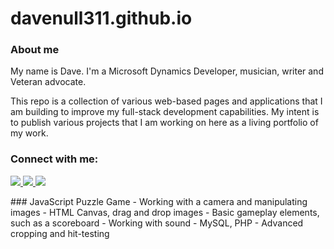 # davenull311.github.io

<!--- About me section -->
### About me
My name is Dave. I'm a Microsoft Dynamics Developer, musician, writer and Veteran advocate.

<p>This repo is a collection of various web-based pages and applications that I am building to improve my full-stack development capabilities. My intent is to publish various projects that I am working on here as a living portfolio of my work.</p>

<!--- Contact me section -->
### Connect with me:
<p>
	<a href="https://www.linkedin.com/in/davenull/">
		<img src="https://img.shields.io/badge/linkedin-%230077B5.svg?&style=for-the-badge&logo=linkedin&logoColor=white" class="badges" />
	</a>
	<a href="https://stackoverflow.com/users/9586535/dave">
        <img src="https://img.shields.io/badge/stack%20overflow-FE7A16?logo=stack-overflow&logoColor=white&style=for-the-badge" class="badges" />
    </a>
    <a href="https://dev.to/davenull311">
        <img src="https://img.shields.io/badge/DEV.TO-%230A0A0A.svg?&style=for-the-badge&logo=dev.to&logoColor=white" class="badges" />
    </a>
</p>

<!--- Projects -->

<p>
    ### JavaScript Puzzle Game
    - Working with a camera and manipulating images
    - HTML Canvas, drag and drop images
    - Basic gameplay elements, such as a scoreboard
    - Working with sound
    - MySQL, PHP
    - Advanced cropping and hit-testing
</p>

